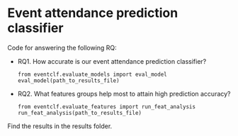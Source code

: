 # Event attendance prediction classifier

Code for answering the following RQ:
- RQ1. How accurate is our event attendance prediction classifier?
  ```
  from eventclf.evaluate_models import eval_model
  eval_model(path_to_results_file)
  ```
- RQ2. What features groups help most to attain high prediction accuracy?
  ```
  from eventclf.evaluate_features import run_feat_analysis
  run_feat_analysis(path_to_results_file)
  ```
  
Find the results in the results folder.